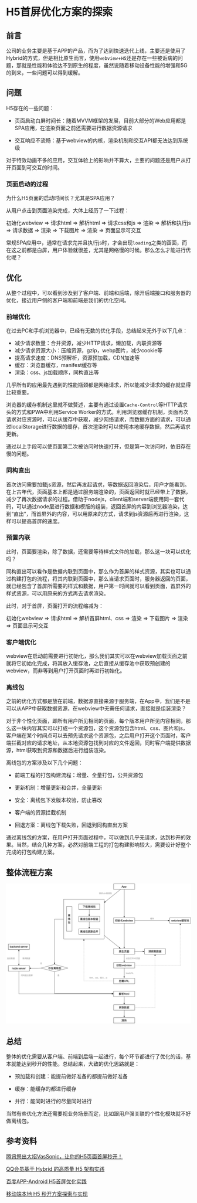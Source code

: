 # H5首屏优化方案的探索

## 前言

公司的业务主要是基于APP的产品，而为了达到快速迭代上线，主要还是使用了Hybrid的方式，但是相比原生而言，使用`webview`+`H5`还是存在一些被诟病的问题，那就是性能和体验达不到原生的程度，虽然说随着移动设备性能的增强和5G的到来，一些问题可以得到缓解。

## 问题

H5存在的一些问题：

- 页面启动白屏时间长：随着MVVM框架的发展，目前大部分的Web应用都是SPA应用，在渲染页面之前还需要进行数据资源请求

- 交互响应不流畅：基于webview的内核，渲染机制和交互API都无法达到系统级

对于特效动画不多的应用，交互体验上的影响并不算大，主要的问题还是用户从打开页面到可交互的时间。

### 页面启动的过程

为什么H5页面的启动时间长？尤其是SPA应用？

从用户点击到页面渲染完成，大体上经历了一下过程：

初始化webview => 请求html => 解析html => 请求css和js => 渲染 => 解析和执行js => 请求数据 => 渲染 => 下载图片 => 渲染 => 页面显示可交互

常规SPA应用中，通常在请求完并且执行js时，才会出现`loading`之类的画面，而在这之前都是白屏，用户体验就很差，尤其是网络慢的时候。那么怎么才能进行优化呢？

## 优化

从整个过程中，可以看到涉及到了客户端、前端和后端，除开后端接口和服务器的优化，接近用户侧的客户端和前端是我们的优化空间。

### 前端优化

在过去PC和手机浏览器中，已经有无数的优化手段，总结起来无外乎以下几点：

- 减少请求数量：合并资源，减少HTTP请求，懒加载，内联资源等
- 减少请求资源大小：压缩资源，gzip，webp图片，减少cookie等
- 提高请求速度：DNS预解析，资源预加载，CDN加速等
- 缓存：浏览器缓存，manifest缓存等
- 渲染：css、js加载顺序，同构直出等

几乎所有的应用最先遇到的性能瓶颈都是网络请求，所以能减少请求的缓存就显得比较重要。

浏览器的缓存机制这里就不做赘述，主要有通过设置`Cache-Control`等HTTP请求头的方式和PWA中利用Service Worker的方式。利用浏览器缓存机制，页面再次请求对应资源时，可以从缓存中获取，减少网络请求，而数据方面的请求，可以通过localStorage进行数据的缓存，首次渲染时可以使用本地缓存数据，然后再请求更新。

通过以上手段可以使页面第二次被访问时快速打开，但是第一次访问时，依旧存在慢的问题。

### 同构直出

首次访问需要加载js资源，然后再发起请求，等数据返回渲染后，用户才能看到。在上古年代，页面基本上都是通过服务端渲染的，页面返回时就已经带上了数据，减少了再次数据请求的过程。借助于nodejs，client端和server端使用同一套代码，可以通过node层进行数据和模版的组装，返回首屏的内容到浏览器渲染，达到“直出”，而首屏外的内容，可以用原来的方式，请求到js资源后再进行渲染，这样可以提高首屏的速度。

### 预置内联

此时，页面要渲染，除了数据，还需要等待样式文件的加载，那么这一块可以优化吗？

同构直出可以看作是数据内联到页面中，那么作为首屏的样式资源，其实也可以通过构建打包的流程，将其内联到页面中，那么当请求页面时，服务器返回的页面，就已经包含了首屏所需要的样式和数据，用户第一时间就可以看到页面，首屏外的样式资源，可以用原来的方式再去请求渲染。

此时，对于首屏，页面打开的流程缩减为：

初始化webview => 请求html => 解析首屏html、css => 渲染 => 下载图片 => 渲染 => 页面显示可交互

### 客户端优化

webview在启动前需要进行初始化，那么我们其实可以在webview加载页面之前就将它初始化完成，将其放入缓存池，之后直接从缓存池中获取预创建的webview，而非等到用户打开页面时再进行初始化。

### 离线包

之前的优化方式都是放在前端，数据源直接来源于服务端，在App中，我们是不是可以从APP中获取数据资源，在webview中无需任何请求，直接就是组装渲染？

对于非个性化页面，即所有用户所见相同的页面，每个版本用户所见内容相同，那么这一块内容其实可以打成一个资源包，这个资源包包含html、css、图片和js，客户端在某个时间点可以去预先请求这个资源包，之后用户打开这个页面时，客户端拦截对应的请求地址，从本地资源包找到对应的文件返回，同时客户端提供数据源，html获取到资源和数据后进行组装渲染。

离线包的方案涉及以下几个问题：

- 前端工程的打包构建流程：增量、全量打包，公共资源包

- 更新机制：增量更新和合并，全量更新

- 安全：离线包下发版本校验，防止篡改

- 客户端的资源拦截机制

- 回退方案：离线包下载失败，回退到同构直出方案

通过离线包的方案，在用户打开页面过程中，可以做到几乎无请求，达到秒开的效果。当然，结合几种方案，必然对前端工程的打包构建影响较大，需要设计好整个完成的打包构建方案。

## 整体流程方案

![整体流程方案](./assets/整体流程方案.png)

## 总结

整体的优化需要从客户端、前端到后端一起进行，每个环节都进行了优化的话，基本就能达到秒开的性能。总结起来，大致的优化思路就是：

- 预加载和创建：能提前做好准备的都提前做好准备

- 缓存：能缓存的都进行缓存

- 并行：能同时进行的尽量同时进行

当然有些优化方法还需要视业务场景而定，比如跟用户强关联的个性化模块就不好做离线包。

## 参考资料

[腾讯祭出大招VasSonic，让你的H5页面首屏秒开！](https://mp.weixin.qq.com/s?__biz=MzA3NTYzODYzMg==&mid=2653579269&idx=2&sn=bb9822d2cd9b0dc79134bd9990220571&chksm=84b3ba02b3c43314aeb54375f3e729fcef5495ab39a64c94719e218f28caa1fc4dde50f7c92d&mpshare=1&scene=23&srcid=0825CYa3KqzW532zZLQwVnnH%23rd)

[QQ会员基于 Hybrid 的高质量 H5 架构实践](https://mp.weixin.qq.com/s?__biz=MzA3NTYzODYzMg==&mid=2653579229&idx=2&sn=39bb897885791bf35147e4891624da38&chksm=84b3b5dab3c43ccc4ce034b67dbfb459db158999951953dc29f0f78f62d169f39de7f15b702d&mpshare=1&scene=23&srcid=0825igdu2RvKu7gPFF5FjESH%23rd)

[百度APP-Android H5首屏优化实践](https://mp.weixin.qq.com/s/AqQgDB-0dUp2ScLkqxbLZg)

[移动端本地 H5 秒开方案探索与实现](https://www.cnblogs.com/qcloud1001/p/9167371.html)